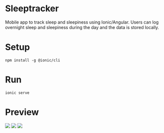 # Sleeptracker

Mobile app to track sleep and sleepiness using Ionic/Angular. Users can log overnight sleep and sleepiness during the day and the data is stored locally. 

# Setup

`npm install -g @ionic/cli`

# Run

`ionic serve`

# Preview
![](https://github.com/thuchainz/Sleeptracker/blob/main/preview1.gif)
![](https://github.com/thuchainz/Sleeptracker/blob/main/preview2.gif)
![](https://github.com/thuchainz/Sleeptracker/blob/main/preview3.gif)
